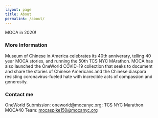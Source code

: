 ```yaml
---
layout: page
title: About
permalink: /about/
---
```


MOCA in 2020!

### More Information

Museum of Chinese in America celebrates its 40th anniverary, telling 40 year MOCA stories, and running the 50th TCS NYC MArathon. MOCA has also launched the OneWorld COVID-19 collection that seeks to document and share the stories of Chinese Americans and the Chinese diaspora resisting coronavirus-fueled hate with incredible acts of compassion and generosity. ⁣⁣

### Contact me

OneWorld Submission:
[oneworld@mocanyc.org](mailto:oneworld@mocanyc.org); 
TCS NYC Marathon MOCA40 Team:
[mocaspike150@mocanyc.org](mailto:mocaspike150@mocanyc.org)
